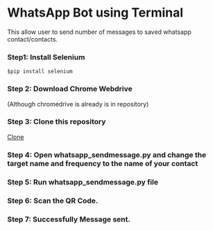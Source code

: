 # WhatsApp Bot using Terminal

This allow user to send number of messages to saved whatsapp contact/contacts. 

### Step1: Install Selenium

```$pip install selenium ```

### Step 2: Download Chrome Webdrive 
(Although chromedrive is already is in repository)




### Step 3: Clone this repository
[Clone](https://github.com/Haran-K/WhatsApp-Bot.git)


### Step 4: Open whatsapp_sendmessage.py and change the target name and frequency to the name of your contact 

### Step 5: Run whatsapp_sendmessage.py file



### Step 6: Scan the QR Code.

### Step 7: Successfully Message sent.






